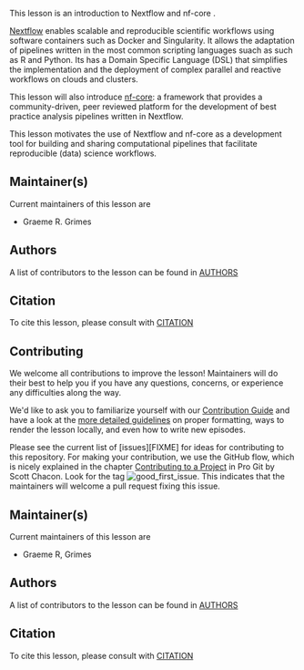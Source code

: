 

This lesson is an introduction to Nextflow and nf-core . 

[Nextflow](https://www.nextflow.io/) enables scalable and reproducible scientific workflows using software containers such as Docker and Singularity. It allows the adaptation of pipelines written in the most common scripting languages suach as such as R and Python. Its has a  Domain Specific Language (DSL) that simplifies the implementation and the deployment of complex parallel and reactive workflows on clouds and clusters.

This lesson will also introduce [nf-core](https://nf-co.re/): a framework that provides a community-driven, peer reviewed platform for the development of best practice analysis pipelines written in Nextflow. 

This lesson motivates the use of Nextflow and nf-core as a development tool for building and sharing 
computational pipelines that facilitate reproducible (data) science workflows.

## Maintainer(s)

Current maintainers of this lesson are 

* Graeme R. Grimes


## Authors

A list of contributors to the lesson can be found in [AUTHORS](AUTHORS)

## Citation

To cite this lesson, please consult with [CITATION](CITATION)





## Contributing

We welcome all contributions to improve the lesson! Maintainers will do their best to help you if you have any
questions, concerns, or experience any difficulties along the way.

We'd like to ask you to familiarize yourself with our [Contribution Guide](CONTRIBUTING.md) and have a look at
the [more detailed guidelines][lesson-example] on proper formatting, ways to render the lesson locally, and even
how to write new episodes.

Please see the current list of [issues][FIXME] for ideas for contributing to this
repository. For making your contribution, we use the GitHub flow, which is
nicely explained in the chapter [Contributing to a Project](http://git-scm.com/book/en/v2/GitHub-Contributing-to-a-Project) in Pro Git
by Scott Chacon.
Look for the tag ![good_first_issue](https://img.shields.io/badge/-good%20first%20issue-gold.svg). This indicates that the maintainers will welcome a pull request fixing this issue.


## Maintainer(s)

Current maintainers of this lesson are

* Graeme R, Grimes


## Authors

A list of contributors to the lesson can be found in [AUTHORS](AUTHORS)

## Citation

To cite this lesson, please consult with [CITATION](CITATION)

[cdh]: https://cdh.carpentries.org
[community-lessons]: https://carpentries.org/community-lessons
[lesson-example]: https://carpentries.github.io/lesson-example
